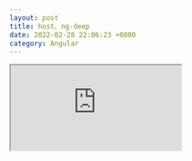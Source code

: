 ```yaml
---
layout: post
title: host、ng-deep
date: 2022-02-28 22:06:23 +0800
category: Angular
---
```

<iframe src="https://stackblitz.com/edit/angular-ivy-pcd9cz?embed=1&file=src/app/app.component.ts"></iframe>


